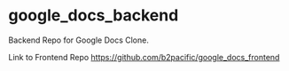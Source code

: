 # google_docs_backend
Backend Repo for Google Docs Clone.

Link to Frontend Repo https://github.com/b2pacific/google_docs_frontend
